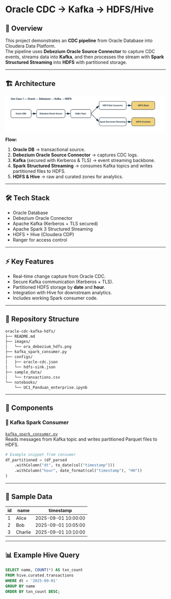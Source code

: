 # Oracle CDC → Kafka → HDFS/Hive

## 📖 Overview
This project demonstrates an **CDC pipeline** from Oracle Database into Cloudera Data Platform.  
The pipeline uses **Debezium Oracle Source Connector** to capture CDC events, streams data into **Kafka**, and then processes the stream with **Spark Structured Streaming** into **HDFS** with partitioned storage.

---

## 🏗 Architecture
<img src="image/ora_debezium_hdfs.jpg" alt="Oracle CDC to Kafka to HDFS Pipeline" width="750"/>

**Flow:**
1. **Oracle DB** → transactional source.  
2. **Debezium Oracle Source Connector** → captures CDC logs.  
3. **Kafka** (secured with Kerberos & TLS) → event streaming backbone.  
4. **Spark Structured Streaming** → consumes Kafka topics and writes partitioned files to HDFS.  
5. **HDFS & Hive** → raw and curated zones for analytics.  

---

## 🛠 Tech Stack
- Oracle Database  
- Debezium Oracle Connector  
- Apache Kafka (Kerberos + TLS secured)  
- Apache Spark 3 Structured Streaming  
- HDFS + Hive (Cloudera CDP)  
- Ranger for access control  

---

## ⚡ Key Features
- Real-time change capture from Oracle CDC.  
- Secure Kafka communication (Kerberos + TLS).  
- Partitioned HDFS storage by **date** and **hour**.  
- Integration with Hive for downstream analytics.  
- Includes working Spark consumer code.  

---

## 📂 Repository Structure
```text
oracle-cdc-kafka-hdfs/
├── README.md
├── images/
│   └── ora_debezium_hdfs.png
├── kafka_spark_consumer.py
├── configs/
│   ├── oracle-cdc.json
│   └── hdfs-sink.json
├── sample_data/
│   └── transactions.csv
└── notebooks/
    └── UC1_Panduan_enterprise.ipynb
```

---

## 🚀 Components

### 🔹 Kafka Spark Consumer
[`kafka_spark_consumer.py`](kafka_spark_consumer.py)  
Reads messages from Kafka topic and writes partitioned Parquet files to HDFS.  

```python
# Example snippet from consumer
df_partitioned = (df_parsed
    .withColumn("dt", to_date(col("timestamp")))
    .withColumn("hour", date_format(col("timestamp"), "HH"))
)
```
---

## 🔹 Sample Data
| id | name    | timestamp           |
|----|---------|---------------------|
| 1  | Alice   | 2025-09-01 10:00:00 |
| 2  | Bob     | 2025-09-01 10:05:00 |
| 3  | Charlie | 2025-09-01 10:10:00 |

---

## 📊 Example Hive Query
```sql
SELECT name, COUNT(*) AS txn_count
FROM hive.curated.transactions
WHERE dt = '2025-09-01'
GROUP BY name
ORDER BY txn_count DESC;
```

